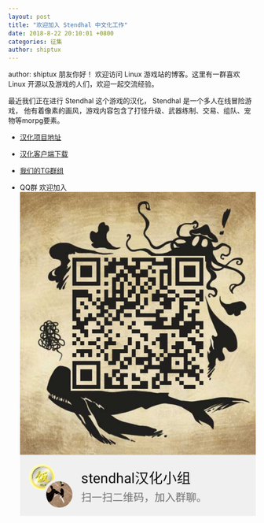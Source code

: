 ```yaml
---
layout: post
title: "欢迎加入 Stendhal 中文化工作"
date: 2018-8-22 20:10:01 +0800
categories: 征集
author: shiptux
---
```


author: shiptux
朋友你好！ 欢迎访问 Linux 游戏站的博客。这里有一群喜欢 Linux 开源以及游戏的人们，欢迎一起交流经验。

最近我们正在进行 Stendhal 这个游戏的汉化， Stendhal 是一个多人在线冒险游戏， 他有着像素的画风，游戏内容包含了打怪升级、武器练制、交易、组队、宠物等morpg要素。

- [汉化项目地址](https://github.com/Gamuxorg/stendhal-cn)

- [汉化客户端下载](https://www.linuxgame.cn/stendhal%e4%b8%ad%e6%96%87%e5%ae%a2%e6%88%b7%e7%ab%af)

- [我们的TG群组](https://t.me/linuxgamedotcn)

- QQ群 欢迎加入 ![QQ](help-us-now-md/aa.png)
